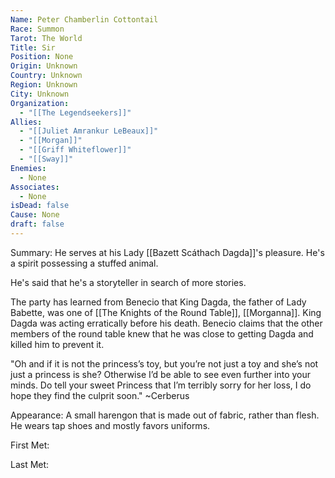 ```yaml
---
Name: Peter Chamberlin Cottontail
Race: Summon
Tarot: The World
Title: Sir
Position: None
Origin: Unknown
Country: Unknown
Region: Unknown
City: Unknown
Organization:
  - "[[The Legendseekers]]"
Allies:
  - "[[Juliet Amrankur LeBeaux]]"
  - "[[Morgan]]"
  - "[[Griff Whiteflower]]"
  - "[[Sway]]"
Enemies:
  - None
Associates:
  - None
isDead: false
Cause: None
draft: false
---
```

Summary: He serves at his Lady [[Bazett Scáthach Dagda]]'s pleasure. He's a spirit possessing a stuffed animal. 

He's said that he's a storyteller in search of more stories.

The party has learned from Benecio that King Dagda, the father of Lady Babette, was one of [[The Knights of the Round Table]], [[Morganna]]. King Dagda was acting erratically before his death. Benecio claims that the other members of the round table knew that he was close to getting Dagda and killed him to prevent it.


"Oh and if it is not the princess’s toy, but you’re not just a toy and she’s not just a princess is she? Otherwise I’d be able to see even further into your minds. Do tell your sweet Princess that I’m terribly sorry for her loss, I do hope they find the culprit soon." ~Cerberus

Appearance: A small harengon that is made out of fabric, rather than flesh. He wears tap shoes and mostly favors uniforms.

First Met: 

Last Met: 

